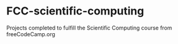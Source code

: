# FCC-scientific-computing
Projects completed to fulfill the Scientific Computing course from freeCodeCamp.org
